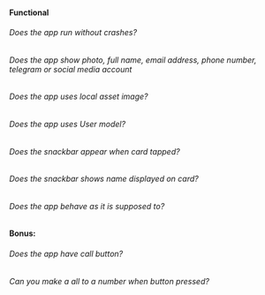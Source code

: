 #### Functional

###### Does the app run without crashes?

###### Does the app show photo, full name, email address, phone number, telegram or social media account

###### Does the app uses local asset image?

###### Does the app uses User model?

###### Does the snackbar appear when card tapped?

###### Does the snackbar shows name displayed on card?

###### Does the app behave as it is supposed to?

#### Bonus:

###### Does the app have call button?

###### Can you make a all to a number when button pressed?
